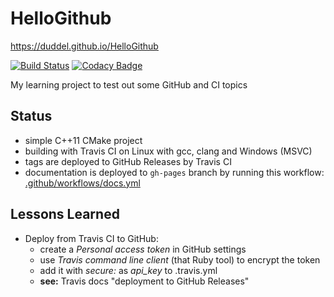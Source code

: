 # HelloGithub

<https://duddel.github.io/HelloGithub>

[![Build Status](https://travis-ci.org/duddel/HelloGithub.svg?branch=master)](https://travis-ci.org/duddel/HelloGithub)
[![Codacy Badge](https://api.codacy.com/project/badge/Grade/66d5f7a4e30d48929adf073a90d70a39)](https://www.codacy.com/app/duddel/HelloGithub?utm_source=github.com&amp;utm_medium=referral&amp;utm_content=duddel/HelloGithub&amp;utm_campaign=Badge_Grade)

My learning project to test out some GitHub and CI topics

## Status

-   simple C++11 CMake project
-   building with Travis CI on Linux with gcc, clang and Windows (MSVC)
-   tags are deployed to GitHub Releases by Travis CI
-   documentation is deployed to `gh-pages` branch by running this workflow: [.github/workflows/docs.yml](.github/workflows/docs.yml)

## Lessons Learned

-   Deploy from Travis CI to GitHub:
    -   create a _Personal access token_ in GitHub settings
    -   use _Travis command line client_ (that Ruby tool) to encrypt the token
    -   add it with _secure:_ as _api_key_ to .travis.yml
    -   **see:** Travis docs "deployment to GitHub Releases"
